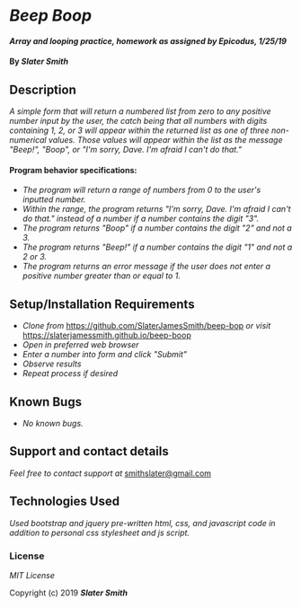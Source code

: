# _Beep Boop_

#### _Array and looping practice, homework as assigned by Epicodus, 1/25/19_

#### By _**Slater Smith**_

## Description

_A simple form that will return a numbered list from zero to any positive number input by the user, the catch being that all numbers with digits containing 1, 2, or 3 will appear within the returned list as one of three non-numerical values. Those values will appear within the list as the message "Beep!", "Boop", or "I'm sorry, Dave. I'm afraid I can't do that."_

#### Program behavior specifications:
* _The program will return a range of numbers from 0 to the user's inputted number._
* _Within the range, the program returns "I'm sorry, Dave. I'm afraid I can't do that." instead of a number if a number contains the digit "3"._
* _The program returns "Boop" if a number contains the digit "2" and not a 3._
* _The program returns "Beep!" if a number contains the digit "1" and not a 2 or 3._
* _The program returns an error message if the user does not enter a positive number greater than or equal to 1._

## Setup/Installation Requirements

* _Clone from_ https://github.com/SlaterJamesSmith/beep-bop _or visit_ https://slaterjamessmith.github.io/beep-boop
* _Open in preferred web browser_
* _Enter a number into form and click "Submit"_
* _Observe results_
* _Repeat process if desired_

## Known Bugs

* _No known bugs._

## Support and contact details

_Feel free to contact support at_ smithslater@gmail.com

## Technologies Used

_Used bootstrap and jquery pre-written html, css, and javascript code in addition to personal css stylesheet and js script._

### License

*MIT License*

Copyright (c) 2019 **_Slater Smith_**

